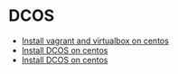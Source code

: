 
# DCOS

- [Install vagrant and virtualbox on centos](install-vagrant-and-virtualbox-on-centos.md)
- [Install DCOS on centos](install-dcos-on-centos.md)
- [Install DCOS on centos](install-dcos-on-centos.txt)
